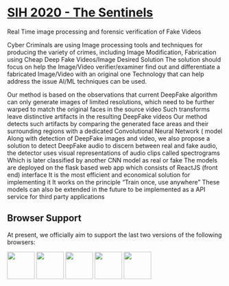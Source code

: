 # [SIH 2020 - The Sentinels]()

Real Time image processing and forensic verification of Fake Videos

Cyber Criminals are using Image processing tools and techniques for producing the variety of
crimes, including Image Modification, Fabrication using Cheap Deep Fake Videos/Image
Desired
Solution The solution should focus on help the Image/Video verifier/examiner find out and differentiate a
fabricated Image/Video with an original one Technology that can help address the issue AI/ML techniques can be used.

Our method is based on the observations that current DeepFake algorithm can only generate images of limited resolutions, which need to be further warped to match the original faces in the source video Such transforms leave distinctive artifacts in the resulting DeepFake videos Our method detects such artifacts by comparing the generated face areas and their surrounding regions with a dedicated Convolutional Neural Network ( model Along with detection of DeepFake images and video, we also propose a solution to detect
DeepFake audio to discern between real and fake audio, the detector uses visual representations of audio clips called spectrograms
Which is later classified by another CNN model as real or fake The models are deployed on the flask based web app which consists of ReactJS (front end) interface It is the most efficient and economical solution for implementing it It works on the principle “Train once, use anywhere” These models can also be extended in the future to be implemented as a API service for third party applications

## Browser Support

At present, we officially aim to support the last two versions of the following browsers:

<img src="https://s3.amazonaws.com/creativetim_bucket/github/browser/chrome.png" width="64" height="64"> <img src="https://s3.amazonaws.com/creativetim_bucket/github/browser/firefox.png" width="64" height="64"> <img src="https://s3.amazonaws.com/creativetim_bucket/github/browser/edge.png" width="64" height="64"> <img src="https://s3.amazonaws.com/creativetim_bucket/github/browser/safari.png" width="64" height="64"> <img src="https://s3.amazonaws.com/creativetim_bucket/github/browser/opera.png" width="64" height="64">

